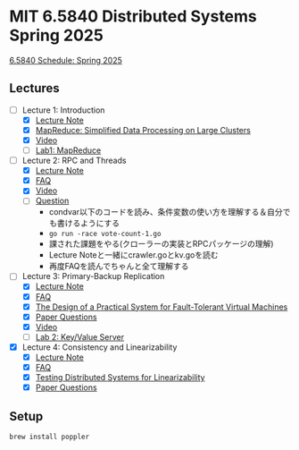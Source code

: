 # MIT 6.5840 Distributed Systems Spring 2025

[6.5840 Schedule: Spring 2025](https://pdos.csail.mit.edu/6.824/schedule.html)

## Lectures

- [ ] Lecture 1: Introduction
  - [x] [Lecture Note](lectures/01/l01.txt)
  - [x] [MapReduce: Simplified Data Processing on Large Clusters](lectures/01/mapreduce.pdf)
  - [x] [Video](https://youtu.be/WtZ7pcRSkOA?si=VU9nhFMlDNbbx08N)
  - [ ] [Lab1: MapReduce](https://pdos.csail.mit.edu/6.824/labs/lab-mr.html)
- [ ] Lecture 2: RPC and Threads
  - [x] [Lecture Note](lectures/02/l-rpc.txt)
  - [x] [FAQ](lectures/02/tour-faq.txt)
  - [x] [Video](https://youtu.be/oZR76REwSyA?si=ujUaFr8AePOjSzWn)
  - [ ] [Question](lectures/02/question.md)
    - condvar以下のコードを読み、条件変数の使い方を理解する＆自分でも書けるようにする
    - `go run -race vote-count-1.go`
    - 課された課題をやる(クローラーの実装とRPCパッケージの理解)
    - Lecture Noteと一緒にcrawler.goとkv.goを読む
    - 再度FAQを読んでちゃんと全て理解する
- [ ] Lecture 3: Primary-Backup Replication
  - [x] [Lecture Note](lectures/03/l-vm-ft.txt)
  - [x] [FAQ](lectures/03/vm-ft-faq.txt)
  - [x] [The Design of a Practical System for Fault-Tolerant Virtual Machines](lectures/03/vm-ft.pdf)
  - [x] [Paper Questions](lectures/03/questions.md)
  - [x] [Video](https://youtu.be/gXiDmq1zDq4?si=vBWLws_WE0pgZZMF)
  - [ ] [Lab 2: Key/Value Server](https://pdos.csail.mit.edu/6.824/labs/lab-kvsrv1.html)
- [x] Lecture 4: Consistency and Linearizability
  - [x] [Lecture Note](lectures/04/l-linearizability.txt)
  - [x] [FAQ](lectures/04/linearizability-faq.txt)
  - [x] [Testing Distributed Systems for Linearizability](https://anishathalye.com/testing-distributed-systems-for-linearizability/)
  - [x] [Paper Questions](lectures/04/questions.md)

## Setup

```bash
brew install poppler
```
